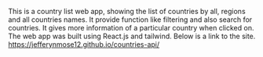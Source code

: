 This is a country list web app, showing the list of countries by all, 
regions and all countries names.
It provide function like filtering and also search for countries.
It gives more information of a particular country when clicked on.
The web app was built using React.js and tailwind. Below is a link to the site.
https://jefferynmose12.github.io/countries-api/
